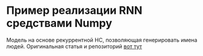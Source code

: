 # Пример реализации RNN средствами Numpy

Модель на основе рекуррентной НС, позволяющая генерировать имена людей. Оригинальная статья и репозиторий [вот тут](https://github.com/Javicadserres/quantdare_posts/tree/master)
